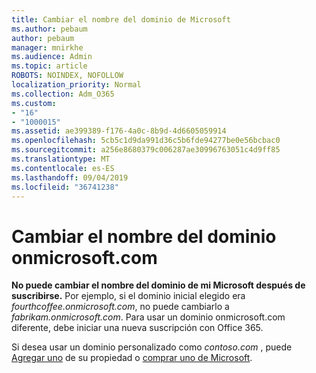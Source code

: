 ```yaml
---
title: Cambiar el nombre del dominio de Microsoft
ms.author: pebaum
author: pebaum
manager: mnirkhe
ms.audience: Admin
ms.topic: article
ROBOTS: NOINDEX, NOFOLLOW
localization_priority: Normal
ms.collection: Adm_O365
ms.custom:
- "16"
- "1000015"
ms.assetid: ae399389-f176-4a0c-8b9d-4d6605059914
ms.openlocfilehash: 5cb5c1d9da991d36c5b6fde94277be0e56bcbac0
ms.sourcegitcommit: a256e8680379c006287ae30996763051c4d9ff85
ms.translationtype: MT
ms.contentlocale: es-ES
ms.lasthandoff: 09/04/2019
ms.locfileid: "36741238"
---
```

# <a name="rename-your-onmicrosoftcom-domain"></a>Cambiar el nombre del dominio onmicrosoft.com

 **No puede cambiar el nombre del dominio de mi Microsoft después de suscribirse.** Por ejemplo, si el dominio inicial elegido era *fourthcoffee.onmicrosoft.com*, no puede cambiarlo a *fabrikam.onmicrosoft.com*. Para usar un dominio onmicrosoft.com diferente, debe iniciar una nueva suscripción con Office 365.
  
Si desea usar un dominio personalizado como *contoso.com* , puede [Agregar uno](https://docs.microsoft.com/office365/admin/setup/add-domain) de su propiedad o [comprar uno de Microsoft](https://docs.microsoft.com/office365/admin/get-help-with-domains/buy-a-domain-name).
  